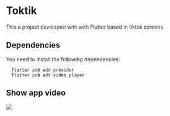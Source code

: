 # Toktik 
This a project developed with with Flutter based in tiktok screens.


## Dependencies
You need to install the following dependencies:

```
  flutter pub add provider
  flutter pub add video_player
```

## Show app video
![](./assets/imgs/muestra.gif)
<!-- <video width="620" height="540" controls>
  <source src="./assets/videos/muestra.mp4" type="video/mp4">
</video> -->
